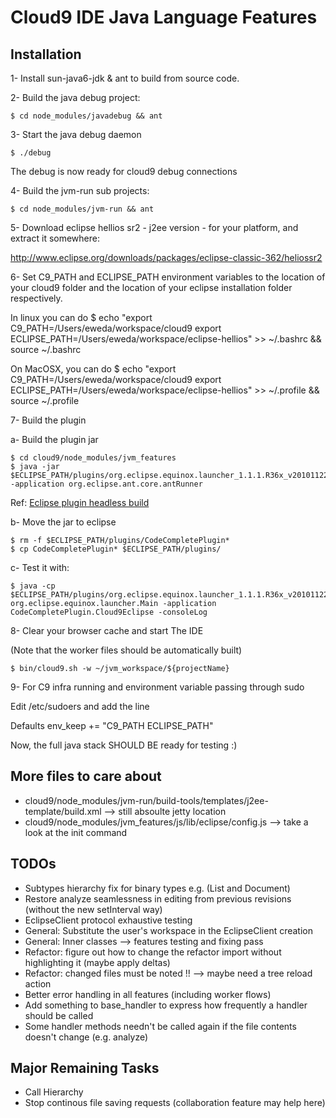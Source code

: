 # Cloud9 IDE Java Language Features

## Installation

1- Install sun-java6-jdk & ant to build from source code.

2- Build the java debug project:

    $ cd node_modules/javadebug && ant

3- Start the java debug daemon

    $ ./debug

The debug is now ready for cloud9 debug connections

4- Build the jvm-run sub projects:

    $ cd node_modules/jvm-run && ant

5- Download eclipse hellios sr2 - j2ee version - for your platform, and extract it somewhere:

   http://www.eclipse.org/downloads/packages/eclipse-classic-362/heliossr2

6- Set C9_PATH and ECLIPSE_PATH environment variables to the location of your cloud9 folder and the location of your eclipse installation folder respectively.

In linux you can do
    $ echo "export C9_PATH=/Users/eweda/workspace/cloud9
    export ECLIPSE_PATH=/Users/eweda/workspace/eclipse-hellios" >> ~/.bashrc && source ~/.bashrc

On MacOSX, you can do
    $ echo "export C9_PATH=/Users/eweda/workspace/cloud9
    export ECLIPSE_PATH=/Users/eweda/workspace/eclipse-hellios" >> ~/.profile && source ~/.profile

7- Build the plugin

a- Build the plugin jar

    $ cd cloud9/node_modules/jvm_features
    $ java -jar $ECLIPSE_PATH/plugins/org.eclipse.equinox.launcher_1.1.1.R36x_v20101122_1400.jar -application org.eclipse.ant.core.antRunner

Ref: [Eclipse plugin headless build](http://eclipse.dzone.com/articles/headless-build-beginners-part)

b- Move the jar to eclipse

    $ rm -f $ECLIPSE_PATH/plugins/CodeCompletePlugin*
    $ cp CodeCompletePlugin* $ECLIPSE_PATH/plugins/

c- Test it with:

    $ java -cp $ECLIPSE_PATH/plugins/org.eclipse.equinox.launcher_1.1.1.R36x_v20101122_1400.jar org.eclipse.equinox.launcher.Main -application CodeCompletePlugin.Cloud9Eclipse -consoleLog

8- Clear your browser cache and start The IDE

(Note that the worker files should be automatically built)

    $ bin/cloud9.sh -w ~/jvm_workspace/${projectName}

9- For C9 infra running and environment variable passing through sudo

Edit /etc/sudoers and add the line

Defaults        env_keep += "C9_PATH ECLIPSE_PATH"

Now, the full java stack SHOULD BE ready for testing :)

## More files to care about
* cloud9/node_modules/jvm-run/build-tools/templates/j2ee-template/build.xml --> still absoulte jetty location
* cloud9/node_modules/jvm_features/js/lib/eclipse/config.js --> take a look at the init command

## TODOs

* Subtypes hierarchy fix for binary types e.g. (List and Document)
* Restore analyze seamlessness in editing from previous revisions (without the new setInterval way)
* EclipseClient protocol exhaustive testing
* General: Substitute the user's workspace in the EclipseClient creation
* General: Inner classes --> features testing and fixing pass
* Refactor: figure out how to change the refactor import without highlighting it (maybe apply deltas)
* Refactor: changed files must be noted !! --> maybe need a tree reload action
* Better error handling in all features (including worker flows)
* Add something to base_handler to express how frequently a handler should be called
* Some handler methods needn't be called again if the file contents doesn't change (e.g. analyze)

## Major Remaining Tasks
* Call Hierarchy
* Stop continous file saving requests (collaboration feature may help here)
